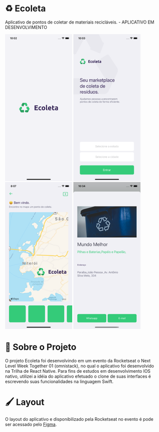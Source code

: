 # ♻️ Ecoleta
 Aplicativo de pontos de coletar de materiais recicláveis. - APLICATIVO EM DESENVOLVIMENTO
 
 
 
 <div aling="center">
  <img height="480em" width="220em" src="https://github.com/let-pedro/Assests/blob/main/Ecoleta/launch.png"/>  
  <img height="480em" width="220em" src="https://github.com/let-pedro/Assests/blob/main/Ecoleta/initial.png"/>
  <img height="480em" width="220em" src="https://github.com/let-pedro/Assests/blob/main/Ecoleta/home.png"/>
 <img height="480em" width="220em" src="https://github.com/let-pedro/Assests/blob/main/Ecoleta/Details.png"/>
</div>
 
 


# 🔖 Sobre o Projeto


O projeto Ecoleta foi desenvolvindo em um evento da Rocketseat o Next Level Week Together 01 (omnistack), no qual o aplicativo foi desenvolvido na Trilha de React Native. Para fins de estudos em desenvolvimento IOS nativo, utilizei a idéia do aplicativo efetuado o clone de suas interfaces é escrevendo suas funcionalidades na linguagem Swift.



# 🖌 Layout

O layout do aplicativo e disponibilizado pela Rocketseat no evento é pode ser acessado pelo <a href="https://www.figma.com/file/9TlOcj6l7D05fZhU12xWT3/Ecoleta-(Booster)?node-id=0%3A1">Figma</a>.



